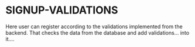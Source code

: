 # SIGNUP-VALIDATIONS
Here user can register according to the validations implemented from the backend. That checks the data from the database and add validations... into  it....
